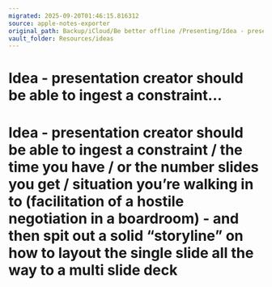 ```yaml
---
migrated: 2025-09-20T01:46:15.816312
source: apple-notes-exporter
original_path: Backup/iCloud/Be better offline /Presenting/Idea - presentation creator should be able to ingest a constraint….md
vault_folder: Resources/ideas
---
```

# Idea - presentation creator should be able to ingest a constraint…

# Idea - presentation creator should be able to ingest a constraint / the time you have / or the number slides you get / situation you’re walking in to (facilitation of a hostile negotiation in a boardroom) - and then spit out a solid “storyline” on how to layout the single slide all the way to a multi slide deck

